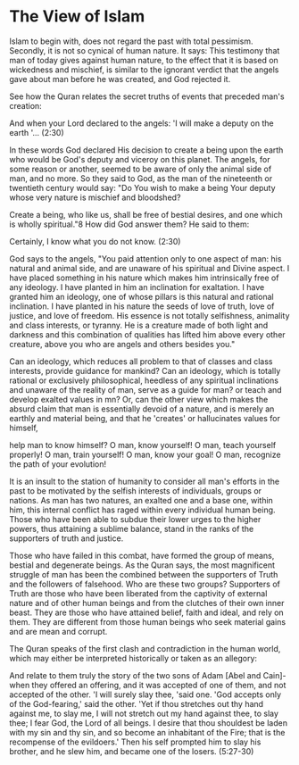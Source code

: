 The View of Islam
=================

Islam to begin with, does not regard the past with total pessimism.
Secondly, it is not so cynical of human nature. It says: This testimony
that man of today gives against human nature, to the effect that it is
based on wickedness and mischief, is similar to the ignorant verdict
that the angels gave about man before he was created, and God rejected
it.

See how the Quran relates the secret truths of events that preceded
man's creation:

And when your Lord declared to the angels: 'I will make a deputy on the
earth '... (2:30)

In these words God declared His decision to create a being upon the
earth who would be God's deputy and viceroy on this planet. The angels,
for some reason or another, seemed to be aware of only the animal side
of man, and no more. So they said to God, as the man of the nineteenth
or twentieth century would say: "Do You wish to make a being Your deputy
whose very nature is mischief and bloodshed?

Create a being, who like us, shall be free of bestial desires, and one
which is wholly spiritual."8 How did God answer them? He said to them:

Certainly, I know what you do not know. (2:30)

God says to the angels, "You paid attention only to one aspect of man:
his natural and animal side, and are unaware of his spiritual and Divine
aspect. I have placed something in his nature which makes him
intrinsically free of any ideology. I have planted in him an inclination
for exaltation. I have granted him an ideology, one of whose pillars is
this natural and rational inclination. I have planted in his nature the
seeds of love of truth, love of justice, and love of freedom. His
essence is not totally selfishness, animality and class interests, or
tyranny. He is a creature made of both light and darkness and this
combination of qualities has lifted him above every other creature,
above you who are angels and others besides you."

Can an ideology, which reduces all problem to that of classes and class
interests, provide guidance for mankind? Can an ideology, which is
totally rational or exclusively philosophical, heedless of any spiritual
inclinations and unaware of the reality of man, serve as a guide for
man? or teach and develop exalted values in mn? Or, can the other view
which makes the absurd claim that man is essentially devoid of a nature,
and is merely an earthly and material being, and that he 'creates' or
hallucinates values for himself,

help man to know himself?
O man, know yourself!
O man, teach yourself properly!
O man, train yourself!
O man, know your goal!
O man, recognize the path of your evolution!

It is an insult to the station of humanity to consider all man's
efforts in the past to be motivated by the selfish interests of
individuals, groups or nations. As man has two natures, an exalted one
and a base one, within him, this internal conflict has raged within
every individual human being. Those who have been able to subdue their
lower urges to the higher powers, thus attaining a sublime balance,
stand in the ranks of the supporters of truth and justice.

Those who have failed in this combat, have formed the group of means,
bestial and degenerate beings. As the Quran says, the most magnificent
struggle of man has been the combined between the supporters of Truth
and the followers of falsehood. Who are these two groups? Supporters of
Truth are those who have been liberated from the captivity of external
nature and of other human beings and from the clutches of their own
inner beast. They are those who have attained belief, faith and ideal,
and rely on them. They are different from those human beings who seek
material gains and are mean and corrupt.

The Quran speaks of the first clash and contradiction in the human
world, which may either be interpreted historically or taken as an
allegory:

And relate to them truly the story of the two sons of Adam [Abel and
Cain]-when they offered an offering, and it was accepted of one of them,
and not accepted of the other. 'I will surely slay thee, 'said one. 'God
accepts only of the God-fearing,' said the other. 'Yet if thou stretches
out thy hand against me, to slay me, I will not stretch out my hand
against thee, to slay thee; I fear God, the Lord of all beings. I desire
that thou shouldest be laden with my sin and thy sin, and so become an
inhabitant of the Fire; that is the recompense of the evildoers.' Then
his self prompted him to slay his brother, and he slew him, and became
one of the losers. (5:27-30)


